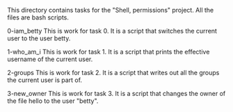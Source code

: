This directory contains tasks for the "Shell, permissions" project. All the files are bash scripts.

0-iam_betty
This is work for task 0. It is a script that switches the current user to the user betty.

1-who_am_i
This is work for task 1. It is a script that prints the effective username of the current user.

2-groups
This is work for task 2. It is a script that writes out all the groups the current user is part of.

3-new_owner
This is work for task 3. It is a script that changes the owner of the file hello to the user "betty".

